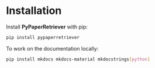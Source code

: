 # Installation

Install **PyPaperRetriever** with pip:

```bash
pip install pypaperretriever
```

To work on the documentation locally:

```bash
pip install mkdocs mkdocs-material mkdocstrings[python]
```
